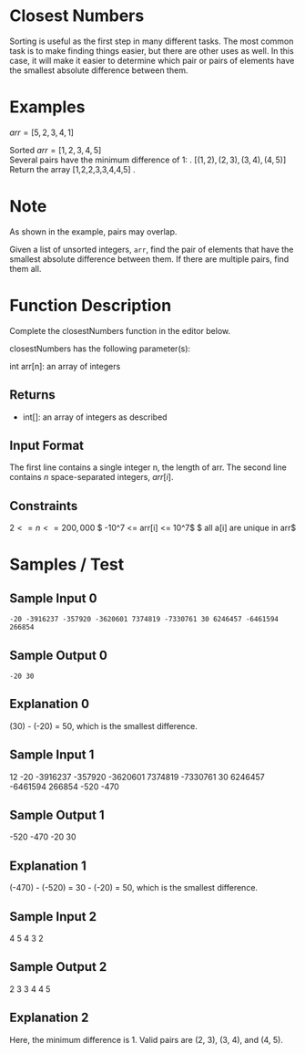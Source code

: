 # Closest Numbers

Sorting is useful as the first step in many different tasks. The most common task is to make finding things easier, but there are other uses as well. In this case, it will make it easier to determine which pair or pairs of elements have the smallest absolute difference between them.

# Examples

$arr = [5,2,3,4,1]$

Sorted $arr=[1,2,3,4,5]$  
Several pairs have the minimum difference of 1: . $[(1,2), (2,3), (3,4), (4,5)]$ Return the array [1,2,2,3,3,4,4,5] .

# Note

As shown in the example, pairs may overlap.

Given a list of unsorted integers, `arr`, find the pair of elements that have the smallest absolute difference between them. If there are multiple pairs, find them all.

# Function Description

Complete the closestNumbers function in the editor below.

closestNumbers has the following parameter(s):

int arr[n]: an array of integers

## Returns

- int[]: an array of integers as described

## Input Format

The first line contains a single integer n, the length of arr.
The second line contains $n$ space-separated integers, $arr[i]$.

## Constraints

$2 <= n <= 200,000$
$ -10^7 <=  arr[i] <= 10^7$
$ all a[i] are unique in arr$

# Samples / Test

## Sample Input 0

```10
-20 -3916237 -357920 -3620601 7374819 -7330761 30 6246457 -6461594 266854
```

## Sample Output 0

```
-20 30
```

## Explanation 0

(30) - (-20) = 50, which is the smallest difference.

## Sample Input 1

12
-20 -3916237 -357920 -3620601 7374819 -7330761 30 6246457 -6461594 266854 -520 -470

## Sample Output 1

-520 -470 -20 30

## Explanation 1

(-470) - (-520) = 30 - (-20) = 50, which is the smallest difference.

## Sample Input 2

4
5 4 3 2

## Sample Output 2

2 3 3 4 4 5

## Explanation 2

Here, the minimum difference is 1. Valid pairs are (2, 3), (3, 4), and (4, 5).
